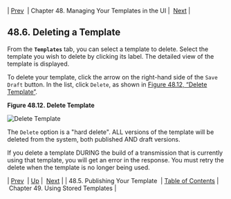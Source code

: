 | [Prev](web-ui.templates.publish)  | Chapter 48. Managing Your Templates in the UI |  [Next](using_template) |

## 48.6. Deleting a Template

From the **`Templates`** tab, you can select a template to delete. Select the template you wish to delete by clicking its label. The detailed view of the template is displayed.

To delete your template, click the arrow on the right-hand side of the `Save Draft` button. In the list, click `Delete`, as shown in [Figure 48.12, “Delete Template”](web-ui.templates.delete#figure_delete_template "Figure 48.12. Delete Template").

<a name="figure_delete_template"></a>

**Figure 48.12. Delete Template**

![Delete Template](https://support.messagesystems.com/docs/web-momo4/images/templates_list.png)

The `Delete` option is a "hard delete". ALL versions of the template will be deleted from the system, both published AND draft versions.

If you delete a template DURING the build of a transmission that is currently using that template, you will get an error in the response. You must retry the delete when the template is no longer being used.

| [Prev](web-ui.templates.publish)  | [Up](web-ui.templates) |  [Next](using_template) |
| 48.5. Publishing Your Template  | [Table of Contents](index) |  Chapter 49. Using Stored Templates |